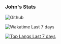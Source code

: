 ### John's Stats

![Github](https://github-readme-stats.vercel.app/api?username=J0hnRjr&count_private=true&show_icons=true&include_all_commits=true&theme=transparent)

![Wakatime Last 7 days](https://github-readme-stats.vercel.app/api/wakatime?username=j0hnRjr&layout=compact&theme=transparent)

[![Top Langs Last 7 days](https://github-readme-stats.vercel.app/api/top-langs/?username=j0hnRjr&count_private=true&include_all_commits=true&theme=transparent&layout=compact)](https://github.com/anuraghazra/github-readme-stats)

